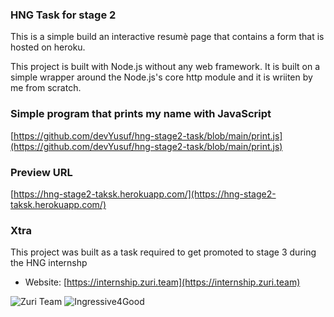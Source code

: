 ### HNG Task for stage 2

This is a simple build an interactive resumè page that contains a form that is
hosted on heroku.

This project is built with Node.js without any web framework. It is built on a
simple wrapper around the Node.js's core http module and it is wriiten by me
from scratch.

### Simple program that prints my name with JavaScript

[https://github.com/devYusuf/hng-stage2-task/blob/main/print.js](https://github.com/devYusuf/hng-stage2-task/blob/main/print.js)

### Preview URL

[https://hng-stage2-taksk.herokuapp.com/](https://hng-stage2-taksk.herokuapp.com/)

### Xtra

This project was built as a task required to get promoted to stage 3 during the
HNG internshp

- Website: [https://internship.zuri.team](https://internship.zuri.team)

![Zuri Team](https://zuri.team/img/zuri-logo-full.svg)
![Ingressive4Good](https://ingressive.org/wp-content/uploads/2020/05/I4G-Logo-Color-Cropped.png)
